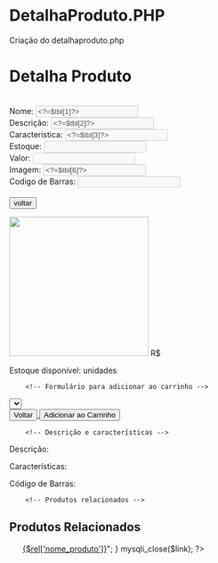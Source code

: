 # DetalhaProduto.PHP
Criação do detalhaproduto.php

<?php
// Inclui arquivos de segurança, cabeçalho da página e conexão com o banco de dados //
include('segurancadez.php');
include('cabecalho.php');
include('conn.php');

// Verifica se o parâmetro 'id' foi passado via GET //
if(!isset($_GET['id'])){
    // Se não houver ID, redireciona para a lista de produtos //
    header('Location: listaprodutos.php');
    exit();
}

// Obtém o ID do produto a partir da URL //
$id = $_GET['id'];

// Consulta todos os dados do produto com o ID informado //
$sql = "SELECT * FROM tb_produtos WHERE id_produto = $id";
$result = mysqli_query($link, $sql);
$tbl = mysqli_fetch_array($result); // Armazena os dados do produto em um array //

// Se o produto não for encontrado, redireciona para a página inicial //
if(!$tbl){
    mysqli_close($link);
    header('Location: index.php');
    exit();
}
// Fecha a conexão com o banco de dados //
mysqli_close($link);
?>

<!DOCTYPE html>
<html lang="pt-br">
<head>
    <meta charset="UTF-8">
    <meta name="viewport" content="width=device-width, initial-scale=1.0">
    <link rel="stylesheet" href="cadastra.css">
    <title>Cadastra Produto</title>
</head>
<body>
    <div class="container">
    <h1>Detalha Produto</h1>
    <br>
    <form action="detalhaproduto.php" method="post">
        <label for="nome">Nome:</label>
        <input type="text" value="<?=$tbl[1]?>" disabled>
        <br>
        <label for="descricao">Descrição:</label>
        <input type="text" value="<?=$tbl[2]?>" disabled>
        <br>
        <label for="caracteristica">Caracteristica:</label>
        <input type="text" value="<?=$tbl[3]?>" disabled>
        <br>
        <label for="estoque">Estoque:</label>
        <input type="number" value="<?=$tbl[4]?>" disabled>
        <br>
        <label for="valor">Valor:</label>
        <input type="number" value="<?=$tbl[5]?>" disabled>
        <br>
        <label for="imagem">Imagem:</label>
        <input type="imagens" value="<?=$tbl[6]?>" disabled>
        <br>
        <label for="barcode">Codigo de Barras:</label>
        <input type="number" value="<?=$tbl[7]?>" disabled>
        <br>
        <br>
        <a href="listaprodutos.php"><input type="button" value="voltar">
        </a>
     </div>
    </form>
    <!-- Imagem e informações principais -->
    <img src="imagens/<?= $tbl['imagem_produto'] ?>" height="250">
        <span class="titulo"><?= $tbl['nome_produto'] ?></span>
        <span class="product-price">
            R$ <?= number_format($tbl['valor_produto'], 2, ',', '.') ?>
        </span>
        <p>Estoque disponível: <?= $tbl['estoque_produto'] ?> unidades</p>

        <!-- Formulário para adicionar ao carrinho -->
<form action="carrinho.php" method="post">
            <input type="hidden" name="id_produto" value="<?= $tbl['id_produto'] ?>">
            <select name="quantidade">
                <?php for($i = 1; $i <= 10; $i++): ?>
                    <option value="<?= $i ?>"><?= $i ?></option>
                <?php endfor; ?>
            </select>
            <br>
            <a href="index.php">
                <input type="button" value="Voltar">
            </a>
            <input type="submit" value="Adicionar ao Carrinho">
        </form>

        <!-- Descrição e características -->
<p>Descrição: <?= $tbl['descricao_produto'] ?></p>
        <p>Características: <?= $tbl['caracteristica_produto'] ?></p>
        <p>Código de Barras: <?= $tbl['barcode_produto'] ?></p>

        <!-- Produtos relacionados -->
<h2>Produtos Relacionados</h2>
        <ul>
        <?php
        // Consulta produtos relacionados (exemplo simples) //
        $sql = "SELECT id_produto, nome_produto FROM tb_produtos 
                WHERE id_produto != $id AND status_produto = 1 
                ORDER BY RAND() LIMIT 3";
        $result_rel = mysqli_query($link, $sql);
        while($rel = mysqli_fetch_array($result_rel)){
            echo "<li><a href='detalhaproduto.php?id={$rel['id_produto']}'>{$rel['nome_produto']}</a></li>";
        }
        mysqli_close($link);
        ?>
        </ul>
        </div>
</body>
</html>

